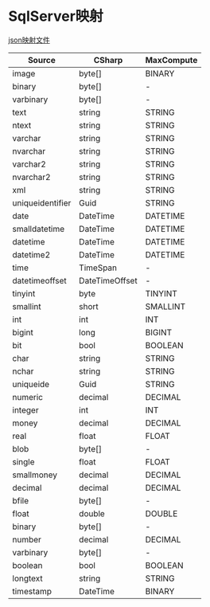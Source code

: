 # SqlServer映射

[json映射文件](../src/iBestRead.Abp.DbTypeConvert/iBestRead/Abp/DbTypeConvert/Mappings/SqlServer.json)

| Source           | CSharp         | MaxCompute |
| ---------------- | -------------- | ---------- |
| image            | byte[]         | BINARY     |
| binary           | byte[]         | -          |
| varbinary        | byte[]         | -          |
| text             | string         | STRING     |
| ntext            | string         | STRING     |
| varchar          | string         | STRING     |
| nvarchar         | string         | STRING     |
| varchar2         | string         | STRING     |
| nvarchar2        | string         | STRING     |
| xml              | string         | STRING     |
| uniqueidentifier | Guid           | STRING     |
| date             | DateTime       | DATETIME   |
| smalldatetime    | DateTime       | DATETIME   |
| datetime         | DateTime       | DATETIME   |
| datetime2        | DateTime       | DATETIME   |
| time             | TimeSpan       | -          |
| datetimeoffset   | DateTimeOffset | -          |
| tinyint          | byte           | TINYINT    |
| smallint         | short          | SMALLINT   |
| int              | int            | INT        |
| bigint           | long           | BIGINT     |
| bit              | bool           | BOOLEAN    |
| char             | string         | STRING     |
| nchar            | string         | STRING     |
| uniqueide        | Guid           | STRING     |
| numeric          | decimal        | DECIMAL    |
| integer          | int            | INT        |
| money            | decimal        | DECIMAL    |
| real             | float          | FLOAT      |
| blob             | byte[]         | -          |
| single           | float          | FLOAT      |
| smallmoney       | decimal        | DECIMAL    |
| decimal          | decimal        | DECIMAL    |
| bfile            | byte[]         | -          |
| float            | double         | DOUBLE     |
| binary           | byte[]         | -          |
| number           | decimal        | DECIMAL    |
| varbinary        | byte[]         | -          |
| boolean          | bool           | BOOLEAN    |
| longtext         | string         | STRING     |
| timestamp        | DateTime       | BINARY     |